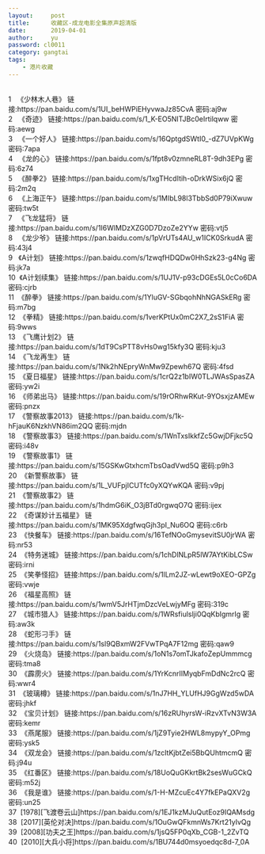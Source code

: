 ```yaml
---
layout:     post
title:      收藏区-成龙电影全集原声超清版
date:       2019-04-01
author:     yu
password: cl0011
category: gangtai
tags:
    - 港片收藏
---
```

<div id="container" style="white-space:pre-wrap">
1	《少林木人巷》 链接:https://pan.baidu.com/s/1UI_beHWPiEHyvwaJz85CvA 密码:aj9w
2	《奇迹》 链接:https://pan.baidu.com/s/1_K-EO5NITJBc0eIrtilqww 密码:aewg
3	《一个好人》 链接:https://pan.baidu.com/s/16QptgdSWtI0_-dZ7UVpKWg 密码:7apa
4	《龙的心》 链接:https://pan.baidu.com/s/1fpt8v0zmneRL8T-9dh3EPg 密码:6z74
5	《醉拳2》 链接:https://pan.baidu.com/s/1xgTHcdItih-oDrkWSix6jQ 密码:2m2q
6	《上海正午》 链接:https://pan.baidu.com/s/1MIbL98l3TbbSd0P79iXwuw 密码:tw5t
7	《飞龙猛将》 链接:https://pan.baidu.com/s/1I6WlMDzXZG0D7DzoZe2YYw 密码:vtj5
8	《龙少爷》 链接:https://pan.baidu.com/s/1pVrUTs4AU_w1ICK0SrkudA 密码:43j4
9	《A计划》 链接:https://pan.baidu.com/s/1zwqfHDQDw0HhSzk23-g4Ng 密码:jk7a
10	《A计划续集》 链接:https://pan.baidu.com/s/1UJ1V-p93cDGEs5L0cCo6DA 密码:cjrb
11	《醉拳》 链接:https://pan.baidu.com/s/1YluGV-SGbqohNhNGASkERg 密码:m7bg
12	《拳精》 链接:https://pan.baidu.com/s/1verKPtUx0mC2X7_2sS1FiA 密码:9wws
13	《飞鹰计划2》 链接:https://pan.baidu.com/s/1dT9CsPTT8vHs0wg15kfy3Q 密码:kju3
14	《飞龙再生》 链接:https://pan.baidu.com/s/1Nk2hNEpryWnMw9Zpewh67Q 密码:4fsd
15	《夏日福星》 链接:https://pan.baidu.com/s/1crQ2z1bIW0TLJWAsSpasZA 密码:yw2i
16	《师弟出马》 链接:https://pan.baidu.com/s/19rORhwRKut-9YOsxjzAMEw 密码:pnzx
17	《警察故事2013》 链接:https://pan.baidu.com/s/1k-hFjauK6NzkhVN86im2QQ 密码:mjdn
18	《警察故事3》 链接:https://pan.baidu.com/s/1WnTxsIkkfZc5GwjDFjkc5Q 密码:i48v
19	《警察故事1》 链接:https://pan.baidu.com/s/15GSKwGtxhcmTbsOadVwd5Q 密码:p9h3
20	《新警察故事》 链接:https://pan.baidu.com/s/1L_VUFpjICUTfc0yXQYwKQA 密码:v9pj
21	《警察故事2》 链接:https://pan.baidu.com/s/1hdmG6iK_O3jBTd0rgwqO7Q 密码:ijex
22	《奇谋妙计五福星》 链接:https://pan.baidu.com/s/1MK95XdgfwqGjh3pI_Nu6OQ 密码:c6rb
23	《快餐车》 链接:https://pan.baidu.com/s/16TefNOoGmysevitSU0jrWA 密码:nr53
24	《特务迷城》 链接:https://pan.baidu.com/s/1chDlNLpR5lW7AYtKibLCSw 密码:irni
25	《笑拳怪招》 链接:https://pan.baidu.com/s/1lLm2JZ-wLewt9oXEO-GPZg 密码:vwje
26	《福星高照》 链接:https://pan.baidu.com/s/1wmV5JrHTjmDzcVeLwjyMFg 密码:319c
27	《城市猎人》 链接:https://pan.baidu.com/s/1WRsfiulslji0QqKbIgmrIg 密码:aw3k
28	《蛇形刁手》 链接:https://pan.baidu.com/s/1sl9QBxmW2FVwTPqA7F12mg 密码:qaw9
29	《火烧岛》 链接:https://pan.baidu.com/s/1oN1s7omTJkafoZepUmmmcg 密码:tma8
30	《霹雳火》 链接:https://pan.baidu.com/s/1YrKcnrIIMyqbFmDdNc2rcQ 密码:wwr4
31	《玻璃樽》 链接:https://pan.baidu.com/s/1nJ7HH_YLUfHJ9GgWzd5wDA 密码:jhkf
32	《宝贝计划》 链接:https://pan.baidu.com/s/16zRUhyrsW-iRzvXTvN3W3A 密码:kemr
33	《燕尾服》 链接:https://pan.baidu.com/s/1jZ9Tyie2HWL8mypyY_OPmg 密码:ysk5
34	《双龙会》 链接:https://pan.baidu.com/s/1zcItKjbtZei5BbQUhtmcmQ 密码:j94u
35	《红番区》 链接:https://pan.baidu.com/s/18UoQuGKkrtBk2sesWuGCkQ 密码:m52j
36	《我是谁》 链接:https://pan.baidu.com/s/1-H-MZcuEc4Y7fkEPaQXV2g 密码:un25
37	[1978][飞渡卷云山]https://pan.baidu.com/s/1EJ1kzMJuQutEoz9IQAMsdg
38	[2017][英伦对决]https://pan.baidu.com/s/1OuGwQFkmnWs7Krt21yIvQg
39	[2008][功夫之王]https://pan.baidu.com/s/1jsQ5FP0qXb_CGB-1_2ZvTQ
40	[2010][大兵小将]https://pan.baidu.com/s/1BU744d0msyoedqc8d-7_0A

</div>
<script>
window.onload=function(){
  var div = document.getElementById("container");
  var s=div.innerHTML;
var re = /(http:\/\/|https:\/\/)((\w|=|\?|\.|\/|&|-)+)/g;
  div.innerHTML=s.replace(re,"<a <a href='$1$2'>$1$2</a>");
}
</script>
